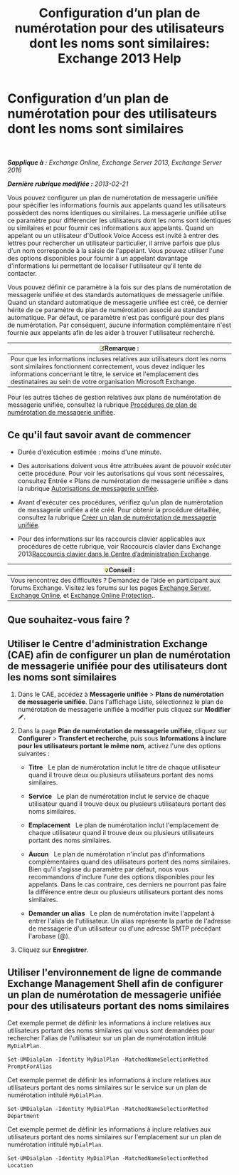 ﻿---
title: 'Configuration d’un plan de numérotation pour des utilisateurs dont les noms sont similaires: Exchange 2013 Help'
TOCTitle: Configuration d’un plan de numérotation pour des utilisateurs dont les noms sont similaires
ms:assetid: 14783f45-95f5-49de-8215-0a3aef7dc034
ms:mtpsurl: https://technet.microsoft.com/fr-fr/library/Bb266943(v=EXCHG.150)
ms:contentKeyID: 51407158
ms.date: 05/23/2018
mtps_version: v=EXCHG.150
ms.translationtype: MT
---

# Configuration d’un plan de numérotation pour des utilisateurs dont les noms sont similaires

 

_**Sapplique à :** Exchange Online, Exchange Server 2013, Exchange Server 2016_

_**Dernière rubrique modifiée :** 2013-02-21_

Vous pouvez configurer un plan de numérotation de messagerie unifiée pour spécifier les informations fournis aux appelants quand les utilisateurs possèdent des noms identiques ou similaires. La messagerie unifiée utilise ce paramètre pour différencier les utilisateurs dont les noms sont identiques ou similaires et pour fournir ces informations aux appelants. Quand un appelant ou un utilisateur d'Outlook Voice Access est invité à entrer des lettres pour rechercher un utilisateur particulier, il arrive parfois que plus d'un nom corresponde à la saisie de l'appelant. Vous pouvez utiliser l'une des options disponibles pour fournir à un appelant davantage d'informations lui permettant de localiser l'utilisateur qu'il tente de contacter.

Vous pouvez définir ce paramètre à la fois sur des plans de numérotation de messagerie unifiée et des standards automatiques de messagerie unifiée. Quand un standard automatique de messagerie unifiée est créé, ce dernier hérite de ce paramètre du plan de numérotation associé au standard automatique. Par défaut, ce paramètre n'est pas configuré pour des plans de numérotation. Par conséquent, aucune information complémentaire n'est fournie aux appelants afin de les aider à trouver l'utilisateur recherché.

<table>
<thead>
<tr class="header">
<th><img src="images/JJ159664.note(EXCHG.150).gif" title="Remarque" alt="Remarque" />Remarque :</th>
</tr>
</thead>
<tbody>
<tr class="odd">
<td>Pour que les informations incluses relatives aux utilisateurs dont les noms sont similaires fonctionnent correctement, vous devez indiquer les informations concernant le titre, le service et l'emplacement des destinataires au sein de votre organisation Microsoft Exchange.</td>
</tr>
</tbody>
</table>


Pour les autres tâches de gestion relatives aux plans de numérotation de messagerie unifiée, consultez la rubrique [Procédures de plan de numérotation de messagerie unifiée](um-dial-plan-procedures-exchange-2013-help.md).

## Ce qu'il faut savoir avant de commencer

  - Durée d'exécution estimée : moins d'une minute.

  - Des autorisations doivent vous être attribuées avant de pouvoir exécuter cette procédure. Pour voir les autorisations qui vous sont nécessaires, consultez Entrée « Plans de numérotation de messagerie unifiée » dans la rubrique [Autorisations de messagerie unifiée](unified-messaging-permissions-exchange-2013-help.md).

  - Avant d'exécuter ces procédures, vérifiez qu'un plan de numérotation de messagerie unifiée a été créé. Pour obtenir la procédure détaillée, consultez la rubrique [Créer un plan de numérotation de messagerie unifiée](create-a-um-dial-plan-exchange-2013-help.md).

  - Pour des informations sur les raccourcis clavier applicables aux procédures de cette rubrique, voir Raccourcis clavier dans Exchange 2013[Raccourcis clavier dans le Centre d’administration Exchange](keyboard-shortcuts-in-the-exchange-admin-center-exchange-online-protection-help.md).

<table>
<thead>
<tr class="header">
<th><img src="images/Bb125224.tip(EXCHG.150).gif" title="Conseil" alt="Conseil" />Conseil :</th>
</tr>
</thead>
<tbody>
<tr class="odd">
<td>Vous rencontrez des difficultés ? Demandez de l’aide en participant aux forums Exchange. Visitez les forums sur les pages <a href="https://go.microsoft.com/fwlink/p/?linkid=60612">Exchange Server</a>, <a href="https://go.microsoft.com/fwlink/p/?linkid=267542">Exchange Online</a>, et <a href="https://go.microsoft.com/fwlink/p/?linkid=285351">Exchange Online Protection</a>..</td>
</tr>
</tbody>
</table>


## Que souhaitez-vous faire ?

## Utiliser le Centre d'administration Exchange (CAE) afin de configurer un plan de numérotation de messagerie unifiée pour des utilisateurs dont les noms sont similaires

1.  Dans le CAE, accédez à **Messagerie unifiée** \> **Plans de numérotation de messagerie unifiée**. Dans l'affichage Liste, sélectionnez le plan de numérotation de messagerie unifiée à modifier puis cliquez sur **Modifier**![Icône Modifier](images/Bb124582.6f53ccb2-1f13-4c02-bea0-30690e6ea71d(EXCHG.150).gif "Icône Modifier").

2.  Dans la page **Plan de numérotation de messagerie unifiée**, cliquez sur **Configurer** \> **Transfert et recherche**, puis sous **Informations à inclure pour les utilisateurs portant le même nom**, activez l'une des options suivantes :
    
      - **Titre**   Le plan de numérotation inclut le titre de chaque utilisateur quand il trouve deux ou plusieurs utilisateurs portant des noms similaires.
    
      - **Service**   Le plan de numérotation inclut le service de chaque utilisateur quand il trouve deux ou plusieurs utilisateurs portant des noms similaires.
    
      - **Emplacement**   Le plan de numérotation inclut l'emplacement de chaque utilisateur quand il trouve deux ou plusieurs utilisateurs portant des noms similaires.
    
      - **Aucun**   Le plan de numérotation n'inclut pas d'informations complémentaires quand des utilisateurs portent des noms similaires. Bien qu'il s'agisse du paramètre par défaut, nous vous recommandons d'inclure l'une des options disponibles pour les appelants. Dans le cas contraire, ces derniers ne pourront pas faire la différence entre deux ou plusieurs utilisateurs portant des noms similaires.
    
      - **Demander un alias**   Le plan de numérotation invite l'appelant à entrer l'alias de l'utilisateur. Un alias représente la partie de l'adresse de messagerie d'un utilisateur ou d'une adresse SMTP précédant l'arobase (@).

3.  Cliquez sur **Enregistrer**.

## Utiliser l'environnement de ligne de commande Exchange Management Shell afin de configurer un plan de numérotation de messagerie unifiée pour des utilisateurs portant des noms similaires

Cet exemple permet de définir les informations à inclure relatives aux utilisateurs portant des noms similaires qui vous sont demandées pour rechercher l'alias de l'utilisateur sur un plan de numérotation intitulé `MyDialPlan`.

    Set-UMDialplan -Identity MyDialPlan -MatchedNameSelectionMethod PromptForAlias

Cet exemple permet de définir les informations à inclure relatives aux utilisateurs portant des noms similaires sur le service sur un plan de numérotation intitulé `MyDialPlan`.

    Set-UMDialplan -Identity MyDialPlan -MatchedNameSelectionMethod Department

Cet exemple permet de définir les informations à inclure relatives aux utilisateurs portant des noms similaires sur l'emplacement sur un plan de numérotation intitulé `MyDialPlan`.

    Set-UMDialplan -Identity MyDialPlan -MatchedNameSelectionMethod Location


